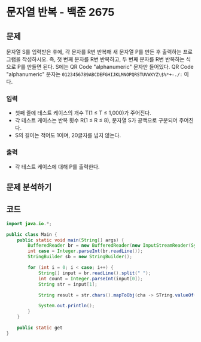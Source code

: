 # 문자열 반복 - 백준 2675
## 문제
문자열 S를 입력받은 후에, 각 문자를 R번 반복해 새 문자열 P를 만든 후 출력하는 프로그램을 작성하시오. 즉, 첫 번째 문자를 R번 반복하고, 두 번째 문자를 R번 반복하는 식으로 P를 만들면 된다. S에는 QR Code "alphanumeric" 문자만 들어있다.
QR Code "alphanumeric" 문자는 `0123456789ABCDEFGHIJKLMNOPQRSTUVWXYZ\$%*+-./:` 이다.

### 입력
- 첫째 줄에 테스트 케이스의 개수 T(1 ≤ T ≤ 1,000)가 주어진다.
- 각 테스트 케이스는 반복 횟수 R(1 ≤ R ≤ 8), 문자열 S가 공백으로 구분되어 주어진다.
- S의 길이는 적어도 1이며, 20글자를 넘지 않는다. 
### 출력
- 각 테스트 케이스에 대해 P를 출력한다.

## 문제 분석하기

## 코드
```java
import java.io.*;

public class Main {
	public static void main(String[] args) {
		BufferedReader br = new BufferedReader(new InputStreamReader(System.in));
		int case = Integer.parseInt(br.readLine());
		StringBuilder sb = new StringBuilder();

		for (int i = 0; i < case; i++) {
			String[] input = br.readLine().split(" ");
			int count = Integer.parseInt(input[0]);
			String str = input[1];

			String result = str.chars().mapToObj(cha -> STring.valueOf())

			System.out.println();
		}
	}

	public static get
}
```